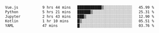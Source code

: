 <!--START_SECTION:waka-->

```txt
Vue.js           9 hrs 44 mins   ███████████▒░░░░░░░░░░░░░   45.99 %
Python           5 hrs 21 mins   ██████▒░░░░░░░░░░░░░░░░░░   25.31 %
Jupyter          2 hrs 43 mins   ███▒░░░░░░░░░░░░░░░░░░░░░   12.90 %
Kotlin           1 hr 10 mins    █▒░░░░░░░░░░░░░░░░░░░░░░░   05.51 %
YAML             47 mins         █░░░░░░░░░░░░░░░░░░░░░░░░   03.76 %
```

<!--END_SECTION:waka-->
